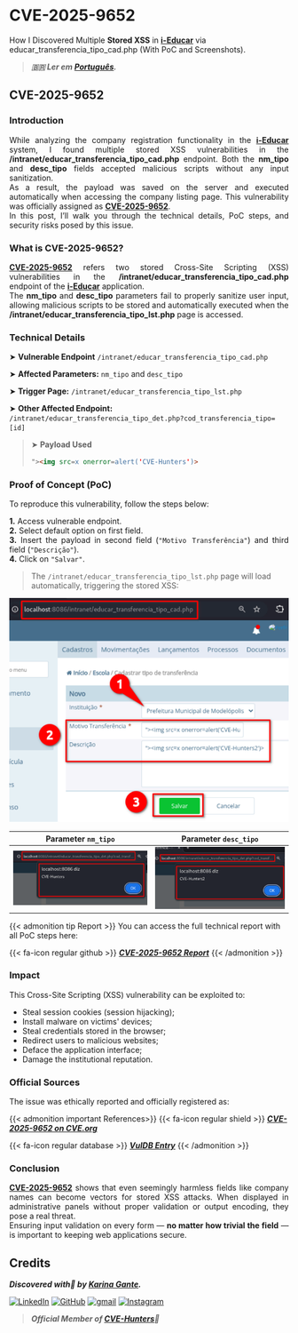 # CVE-2025-9652


How I Discovered Multiple **Stored XSS** in <b><a href="https://github.com/portabilis/i-educar" target=_blank>i-Educar</a></b> via educar_transferencia_tipo_cad.php (With PoC and Screenshots).

<!--more-->

> ***🇧🇷 Ler em [Português](http://karinagante.github.io/pt-br/cve-2025-9652).***

## CVE-2025-9652

### Introduction

<p align="justify">While analyzing the company registration functionality in the <b><a href="https://github.com/portabilis/i-educar" target=_blank>i-Educar</a></b> system, I found multiple stored XSS vulnerabilities in the <b>/intranet/educar_transferencia_tipo_cad.php</b> endpoint. Both the <b>nm_tipo</b> and <b>desc_tipo</b> fields accepted malicious scripts without any input sanitization. </br> As a result, the payload was saved on the server and executed automatically when accessing the company listing page. This vulnerability was officially assigned as <b><a href="https://www.cve.org/CVERecord?id=CVE-2025-9652" target=_blank>CVE-2025-9652</a></b>. </br> In this post, I’ll walk you through the technical details, PoC steps, and security risks posed by this issue. </p>

### What is CVE-2025-9652?

<p align="justify"><b><a href="https://www.cve.org/CVERecord?id=CVE-2025-9652" target=_blank>CVE-2025-9652</a></b> refers two stored Cross-Site Scripting (XSS) vulnerabilities in the <b>/intranet/educar_transferencia_tipo_cad.php</b> endpoint of the <b><a href="https://github.com/portabilis/i-educar" target=_blank>i-Educar</a></b> application. </br> The <b>nm_tipo</b> and <b>desc_tipo</b> parameters fail to properly sanitize user input, allowing malicious scripts to be stored and automatically executed when the <b>/intranet/educar_transferencia_tipo_lst.php</b> page is accessed. </p>

### Technical Details

➤ **Vulnerable Endpoint** `/intranet/educar_transferencia_tipo_cad.php`

➤ **Affected Parameters:** `nm_tipo` and `desc_tipo`

➤ **Trigger Page:** `/intranet/educar_transferencia_tipo_lst.php`

➤ **Other Affected Endpoint:** `/intranet/educar_transferencia_tipo_det.php?cod_transferencia_tipo=[id]`

> ➤ **Payload Used** 
> ```html
>"><img src=x onerror=alert('CVE-Hunters')>
>```

### Proof of Concept (PoC)

To reproduce this vulnerability, follow the steps below:

<p align="justify"><b>1.</b> Access vulnerable endpoint. <br><b>2.</b> Select default option on first field. <br><b>3.</b> Insert the payload in second field (<code>"Motivo Transferência"</code>) and third field (<code>"Descrição"</code>). <br><b>4.</b> Click on <code>"Salvar"</code>.</p>

> The `/intranet/educar_transferencia_tipo_lst.php` page will load automatically, triggering the stored XSS:

![](/images/CVE-2025-9652/PoC1.png) 

|   Parameter `nm_tipo`         |    Parameter `desc_tipo`        |
|:------------:|:------------:|
| ![](/images/CVE-2025-9652/PoC2.png)    | ![](/images/CVE-2025-9652/PoC3.png)  |

{{< admonition tip Report >}} 
You can access the full technical report with all PoC steps here:

{{< fa-icon regular github >}} 
***[CVE-2025-9652 Report](https://github.com/KarinaGante/KG-Sec/blob/main/CVEs/i-Educar/CVE-2025-9652.md)***
{{< /admonition >}}

### Impact

This Cross-Site Scripting (XSS) vulnerability can be exploited to:

- Steal session cookies (session hijacking);
- Install malware on victims' devices;
- Steal credentials stored in the browser;
- Redirect users to malicious websites;
- Deface the application interface;
- Damage the institutional reputation.

### Official Sources

The issue was ethically reported and officially registered as:

{{< admonition important References>}} 
{{< fa-icon regular shield >}} 
***[CVE-2025-9652 on CVE.org](https://www.cve.org/CVERecord?id=CVE-2025-9652)***

{{< fa-icon regular database >}} 
***[VulDB Entry](https://vuldb.com/?id.321860)***
{{< /admonition >}}

### Conclusion

<p align="justify"><b><a href="https://www.cve.org/CVERecord?id=CVE-2025-9652" target=_blank>CVE-2025-9652</a></b> shows that even seemingly harmless fields like company names can become vectors for stored XSS attacks. When displayed in administrative panels without proper validation or output encoding, they pose a real threat. </br> Ensuring input validation on every form — <b>no matter how trivial the field</b> — is important to keeping web applications secure.</p>

## Credits

***Discovered with💜 by [Karina Gante](https://karinagante.github.io/).***

[![LinkedIn](https://skillicons.dev/icons?i=linkedin&theme=dark)](https://www.linkedin.com/in/karina-gante/)
[![GitHub](https://skillicons.dev/icons?i=github&theme=dark)](https://www.github.com/KarinaGante/)
[![gmail](https://skillicons.dev/icons?i=gmail&theme=dark)](mailto:karina.gante1@gmail.com)
[![Instagram](https://skillicons.dev/icons?i=instagram&theme=dark)](https://www.instagram.com/karinovisk02/)

> ***Official Member of [CVE-Hunters](https://www.cvehunters.com/)🏹***
